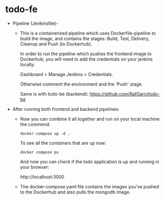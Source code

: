 # todo-fe
* Pipeline (Jenkinsfile)-

   * This is a containerized pipeline which uses Dockerfile-pipeline to build the image, and contains the stages:  Build, Test, Delivery, Cleanup and Push (to Dockerhub).
  
        In order to run the pipeline which pushes the frontend image to Dockerhub, you will need to add the credentials on your jenkins locally:

        Dashboard > Manage Jenkins > Credentials.
  
        Otherwise comment the environment and the 'Push' stage.
   
        Same is with todo-be (backend): https://github.com/RafGarn/todo-be
* After running both frontend and backend pipelines:
   * Now you can combine it all together and run on your local machine the commend: 
   
         docker-compose up -d .
     To see all the containers that are up now: 
     
         docker compose ps
         
      And now you can check if the todo application is up and running in your browser:
      
        
        http://localhost:3000
    * The docker-compose.yaml file contains the images you've pushed to the Dockerhub and also pulls the mongodb image.
     
  
 
